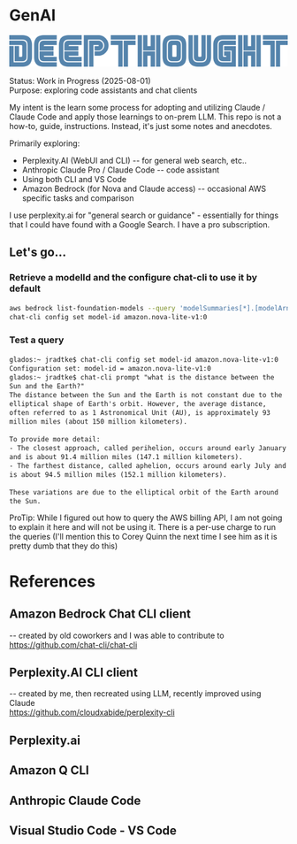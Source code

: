 # GenAI

![DeepThought Banner](Images/DEEPTHOUGHT-Banner.png)

 Status:  Work in Progress (2025-08-01)  
Purpose:  exploring code assistants and chat clients

My intent is the learn some process for adopting and utilizing Claude / Claude Code and apply those learnings to on-prem LLM.  This repo is not a how-to, guide, instructions.  Instead, it's just some notes and anecdotes.

Primarily exploring:

* Perplexity.AI (WebUI and CLI) -- for general web search, etc..
* Anthropic Claude Pro / Claude Code -- code assistant
* Using both CLI and VS Code
* Amazon Bedrock (for Nova and Claude access) -- occasional AWS specific tasks and comparison

I use perplexity.ai for "general search or guidance" - essentially for things that I could have found with a Google Search.  I have a pro subscription.

## Let's go...
### Retrieve a modelId and the configure chat-cli to use it by default
```bash
aws bedrock list-foundation-models --query 'modelSummaries[*].[modelArn, modelId, modelName]' --output text | grep novak
chat-cli config set model-id amazon.nova-lite-v1:0
```

### Test a query
```
glados:~ jradtke$ chat-cli config set model-id amazon.nova-lite-v1:0
Configuration set: model-id = amazon.nova-lite-v1:0
glados:~ jradtke$ chat-cli prompt "what is the distance between the Sun and the Earth?"
The distance between the Sun and the Earth is not constant due to the elliptical shape of Earth's orbit. However, the average distance, often referred to as 1 Astronomical Unit (AU), is approximately 93 million miles (about 150 million kilometers).

To provide more detail:
- The closest approach, called perihelion, occurs around early January and is about 91.4 million miles (147.1 million kilometers).
- The farthest distance, called aphelion, occurs around early July and is about 94.5 million miles (152.1 million kilometers).

These variations are due to the elliptical orbit of the Earth around the Sun.
```

ProTip:  While I figured out how to query the AWS billing API, I am not going to explain it here and will not be using it.  There is a per-use charge to run the queries (I'll mention this to Corey Quinn the next time I see him as it is pretty dumb that they do this)

# References
## Amazon Bedrock Chat CLI client 
-- created by old coworkers and I  was able to contribute to   
https://github.com/chat-cli/chat-cli

## Perplexity.AI CLI client 
-- created by me, then recreated using LLM, recently improved using Claude  
https://github.com/cloudxabide/perplexity-cli

## Perplexity.ai

## Amazon Q CLI

## Anthropic Claude Code

## Visual Studio Code - VS Code
